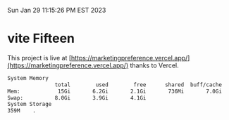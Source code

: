 Sun Jan 29 11:15:26 PM EST 2023

# vite Fifteen


This project is live at [https://marketingpreference.vercel.app/](https://marketingpreference.vercel.app/) thanks to Vercel.

```bash
System Memory
               total        used        free      shared  buff/cache   available
Mem:            15Gi       6.2Gi       2.1Gi       736Mi       7.0Gi       8.0Gi
Swap:          8.0Gi       3.9Gi       4.1Gi
System Storage
359M	.
